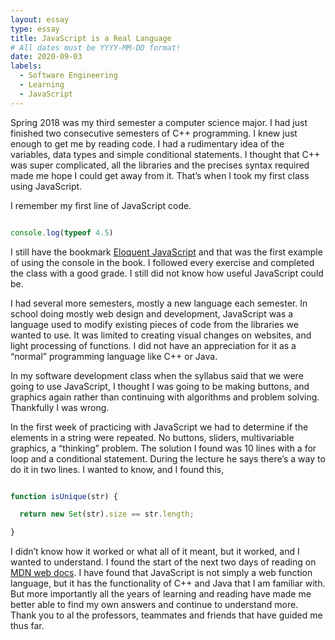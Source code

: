 ```yaml
---
layout: essay
type: essay
title: JavaScript is a Real Language
# All dates must be YYYY-MM-DD format!
date: 2020-09-03
labels:
  - Software Engineering
  - Learning
  - JavaScript
---
```


Spring 2018 was my third semester a computer science major.  I had just finished two consecutive semesters of C++ programming.  I knew just enough to get me by reading code.  I had a rudimentary idea of the variables, data types and simple conditional statements.  I thought that C++ was super complicated, all the libraries and the precises syntax required made me hope I could get away from it.  That’s when I took my first class using JavaScript.   

I remember my first line of JavaScript code. 

``` JavaScript 

console.log(typeof 4.5) 

``` 

I still have the bookmark [Eloquent JavaScript](https://eloquentjavascript.net/) and that was the first example of using the console in the book.  I followed every exercise and completed the class with a good grade.  I still did not know how useful JavaScript could be. 

I had several more semesters, mostly a new language each semester. In school doing mostly web design and development, JavaScript was a language used to modify existing pieces of code from the libraries we wanted to use.  It was limited to creating visual changes on websites, and light processing of functions. I did not have an appreciation for it as a “normal” programming language like C++ or Java. 

In my software development class when the syllabus said that we were going to use JavaScript, I thought I was going to be making buttons, and graphics again rather than continuing with algorithms and problem solving.  Thankfully I was wrong.   

In the first week of practicing with JavaScript we had to determine if the elements in a string were repeated.  No buttons, sliders, multivariable graphics, a “thinking” problem. The solution I found was 10 lines with a for loop and a conditional statement. During the lecture he says there’s a way to do it in two lines.  I wanted to know, and I found this, 

``` JavaScript 

function isUnique(str) { 

  return new Set(str).size == str.length; 

} 

``` 

I didn’t know how it worked or what all of it meant, but it worked, and I wanted to understand.  I found the start of the next two days of reading on [MDN web docs](https://developer.mozilla.org/en-US/docs/Web/JavaScript/Reference/Global_Objects/Set/size).  I have found that JavaScript is not simply a web function language, but it has the functionality of C++ and Java that I am familiar with.  But more importantly all the years of learning and reading have made me better able to find my own answers and continue to understand more.  Thank you to al the professors, teammates and friends that have guided me thus far. 
